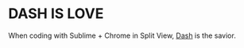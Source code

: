 # DASH IS LOVE

When coding with Sublime + Chrome in Split View, [Dash](http://kapeli.com/) is the savior.
